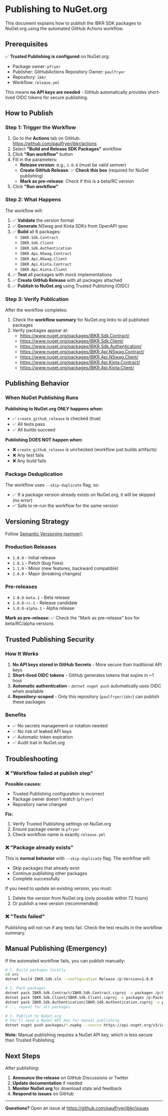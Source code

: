 # Publishing to NuGet.org

This document explains how to publish the IBKR SDK packages to NuGet.org using the automated GitHub Actions workflow.

## Prerequisites

✅ **Trusted Publishing is configured** on NuGet.org:
- Package owner: `pfryer`
- Publisher: GitHubActions Repository Owner: `paulfryer`
- Repository: `ibkr`
- Workflow: `release.yml`

This means **no API keys are needed** - GitHub automatically provides short-lived OIDC tokens for secure publishing.

## How to Publish

### Step 1: Trigger the Workflow

1. Go to the **Actions** tab on GitHub: https://github.com/paulfryer/ibkr/actions
2. Select **"Build and Release SDK Packages"** workflow
3. Click **"Run workflow"** button
4. Fill in the parameters:
   - **Release version**: e.g., `1.0.0` (must be valid semver)
   - **Create GitHub Release**: ✅ **Check this box** (required for NuGet publishing)
   - **Mark as pre-release**: Check if this is a beta/RC version
5. Click **"Run workflow"**

### Step 2: What Happens

The workflow will:

1. ✅ **Validate** the version format
2. ✅ **Generate** NSwag and Kiota SDKs from OpenAPI spec
3. ✅ **Build** all 6 packages:
   - `IBKR.Sdk.Contract`
   - `IBKR.Sdk.Client`
   - `IBKR.Sdk.Authentication`
   - `IBKR.Api.NSwag.Contract`
   - `IBKR.Api.NSwag.Client`
   - `IBKR.Api.Kiota.Contract`
   - `IBKR.Api.Kiota.Client`
4. ✅ **Test** all packages with mock implementations
5. ✅ **Create GitHub Release** with all packages attached
6. ✅ **Publish to NuGet.org** using Trusted Publishing (OIDC)

### Step 3: Verify Publication

After the workflow completes:

1. Check the **workflow summary** for NuGet.org links to all published packages
2. Verify packages appear at:
   - https://www.nuget.org/packages/IBKR.Sdk.Contract/
   - https://www.nuget.org/packages/IBKR.Sdk.Client/
   - https://www.nuget.org/packages/IBKR.Sdk.Authentication/
   - https://www.nuget.org/packages/IBKR.Api.NSwag.Contract/
   - https://www.nuget.org/packages/IBKR.Api.NSwag.Client/
   - https://www.nuget.org/packages/IBKR.Api.Kiota.Contract/
   - https://www.nuget.org/packages/IBKR.Api.Kiota.Client/

## Publishing Behavior

### When NuGet Publishing Runs

**Publishing to NuGet.org ONLY happens when:**
- ✅ `create_github_release` is checked (true)
- ✅ All tests pass
- ✅ All builds succeed

**Publishing DOES NOT happen when:**
- ❌ `create_github_release` is unchecked (workflow just builds artifacts)
- ❌ Any test fails
- ❌ Any build fails

### Package Deduplication

The workflow uses `--skip-duplicate` flag, so:
- ✅ If a package version already exists on NuGet.org, it will be skipped (no error)
- ✅ Safe to re-run the workflow for the same version

## Versioning Strategy

Follow [Semantic Versioning (semver)](https://semver.org/):

### Production Releases
- `1.0.0` - Initial release
- `1.0.1` - Patch (bug fixes)
- `1.1.0` - Minor (new features, backward compatible)
- `2.0.0` - Major (breaking changes)

### Pre-releases
- `1.0.0-beta.1` - Beta release
- `1.0.0-rc.1` - Release candidate
- `1.0.0-alpha.1` - Alpha release

**Mark as pre-release:** ✅ Check the "Mark as pre-release" box for beta/RC/alpha versions

## Trusted Publishing Security

### How It Works

1. **No API keys stored in GitHub Secrets** - More secure than traditional API keys
2. **Short-lived OIDC tokens** - GitHub generates tokens that expire in ~1 hour
3. **Automatic authentication** - `dotnet nuget push` automatically uses OIDC when available
4. **Repository-scoped** - Only this repository (`paulfryer/ibkr`) can publish these packages

### Benefits

- ✅ No secrets management or rotation needed
- ✅ No risk of leaked API keys
- ✅ Automatic token expiration
- ✅ Audit trail in NuGet.org

## Troubleshooting

### ❌ "Workflow failed at publish step"

**Possible causes:**
- Trusted Publishing configuration is incorrect
- Package owner doesn't match (`pfryer`)
- Repository name changed

**Fix:**
1. Verify Trusted Publishing settings on NuGet.org
2. Ensure package owner is `pfryer`
3. Check workflow name is exactly `release.yml`

### ❌ "Package already exists"

This is **normal behavior** with `--skip-duplicate` flag. The workflow will:
- Skip packages that already exist
- Continue publishing other packages
- Complete successfully

If you need to update an existing version, you must:
1. Delete the version from NuGet.org (only possible within 72 hours)
2. Or publish a new version (recommended)

### ❌ "Tests failed"

Publishing will not run if any tests fail. Check the test results in the workflow summary.

## Manual Publishing (Emergency)

If the automated workflow fails, you can publish manually:

```bash
# 1. Build packages locally
cd src
dotnet build IBKR.Sdk.sln --configuration Release /p:Version=1.0.0

# 2. Pack packages
dotnet pack IBKR.Sdk.Contract/IBKR.Sdk.Contract.csproj -o packages /p:PackageVersion=1.0.0
dotnet pack IBKR.Sdk.Client/IBKR.Sdk.Client.csproj -o packages /p:PackageVersion=1.0.0
dotnet pack IBKR.Sdk.Authentication/IBKR.Sdk.Authentication.csproj -o packages /p:PackageVersion=1.0.0
# ... repeat for all packages

# 3. Publish to NuGet.org
# You'll need a NuGet API key for manual publishing
dotnet nuget push packages/*.nupkg --source https://api.nuget.org/v3/index.json --api-key YOUR_API_KEY
```

**Note:** Manual publishing requires a NuGet API key, which is less secure than Trusted Publishing.

## Next Steps

After publishing:

1. **Announce the release** on GitHub Discussions or Twitter
2. **Update documentation** if needed
3. **Monitor NuGet.org** for download stats and feedback
4. **Respond to issues** on GitHub

---

**Questions?** Open an issue at https://github.com/paulfryer/ibkr/issues
